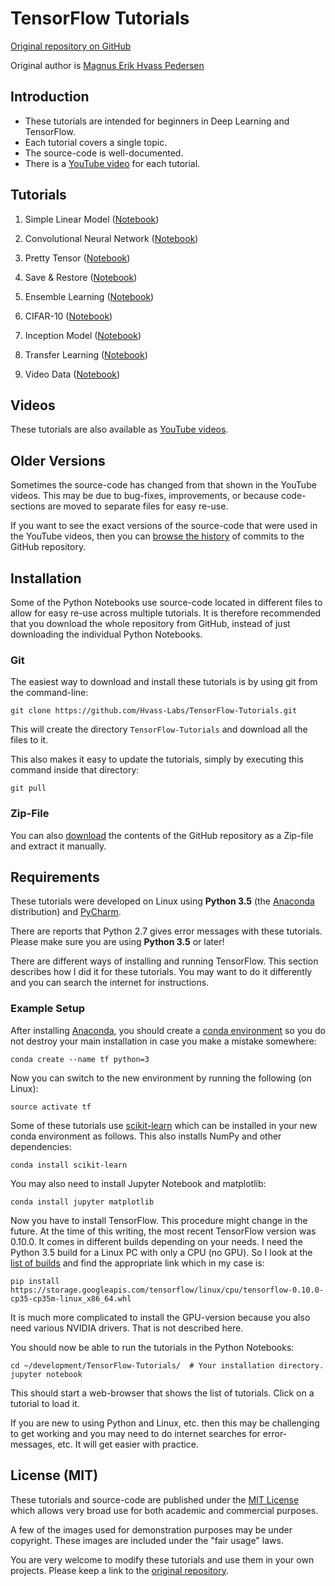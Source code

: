 # TensorFlow Tutorials

[Original repository on GitHub](https://github.com/Hvass-Labs/TensorFlow-Tutorials)

Original author is [Magnus Erik Hvass Pedersen](http://www.hvass-labs.org)

## Introduction

* These tutorials are intended for beginners in Deep Learning and TensorFlow.
* Each tutorial covers a single topic.
* The source-code is well-documented.
* There is a [YouTube video](https://www.youtube.com/playlist?list=PL9Hr9sNUjfsmEu1ZniY0XpHSzl5uihcXZ) for each tutorial.

## Tutorials

1. Simple Linear Model ([Notebook](https://github.com/Hvass-Labs/TensorFlow-Tutorials/blob/master/01_Simple_Linear_Model.ipynb))

2. Convolutional Neural Network ([Notebook](https://github.com/Hvass-Labs/TensorFlow-Tutorials/blob/master/02_Convolutional_Neural_Network.ipynb))

3. Pretty Tensor ([Notebook](https://github.com/Hvass-Labs/TensorFlow-Tutorials/blob/master/03_PrettyTensor.ipynb))

4. Save & Restore ([Notebook](https://github.com/Hvass-Labs/TensorFlow-Tutorials/blob/master/04_Save_Restore.ipynb))

5. Ensemble Learning ([Notebook](https://github.com/Hvass-Labs/TensorFlow-Tutorials/blob/master/05_Ensemble_Learning.ipynb))

6. CIFAR-10 ([Notebook](https://github.com/Hvass-Labs/TensorFlow-Tutorials/blob/master/06_CIFAR-10.ipynb))

7. Inception Model ([Notebook](https://github.com/Hvass-Labs/TensorFlow-Tutorials/blob/master/07_Inception_Model.ipynb))

8. Transfer Learning ([Notebook](https://github.com/Hvass-Labs/TensorFlow-Tutorials/blob/master/08_Transfer_Learning.ipynb))

9. Video Data ([Notebook](https://github.com/Hvass-Labs/TensorFlow-Tutorials/blob/master/09_Video_Data.ipynb))

## Videos

These tutorials are also available as [YouTube videos](https://www.youtube.com/playlist?list=PL9Hr9sNUjfsmEu1ZniY0XpHSzl5uihcXZ).

## Older Versions

Sometimes the source-code has changed from that shown in the YouTube videos. This may be due to
bug-fixes, improvements, or because code-sections are moved to separate files for easy re-use.

If you want to see the exact versions of the source-code that were used in the YouTube videos,
then you can [browse the history](https://github.com/Hvass-Labs/TensorFlow-Tutorials/commits/master)
of commits to the GitHub repository.

## Installation

Some of the Python Notebooks use source-code located in different files to allow for easy re-use
across multiple tutorials. It is therefore recommended that you download the whole repository
from GitHub, instead of just downloading the individual Python Notebooks.

### Git

The easiest way to download and install these tutorials is by using git from the command-line:

    git clone https://github.com/Hvass-Labs/TensorFlow-Tutorials.git

This will create the directory `TensorFlow-Tutorials` and download all the files to it.

This also makes it easy to update the tutorials, simply by executing this command inside that directory:

    git pull

### Zip-File

You can also [download](https://github.com/Hvass-Labs/TensorFlow-Tutorials/archive/master.zip)
the contents of the GitHub repository as a Zip-file and extract it manually.

## Requirements

These tutorials were developed on Linux using **Python 3.5** (the [Anaconda](https://www.continuum.io/downloads) distribution) and [PyCharm](https://www.jetbrains.com/pycharm/).

There are reports that Python 2.7 gives error messages with these tutorials. Please make sure you are using **Python 3.5** or later!

There are different ways of installing and running TensorFlow. This section describes how I did it
for these tutorials. You may want to do it differently and you can search the internet for instructions.

### Example Setup

After installing [Anaconda](https://www.continuum.io/downloads), you should create a [conda environment](http://conda.pydata.org/docs/using/envs.html)
so you do not destroy your main installation in case you make a mistake somewhere:

    conda create --name tf python=3

Now you can switch to the new environment by running the following (on Linux):

    source activate tf

Some of these tutorials use [scikit-learn](http://scikit-learn.org/stable/install.html)
which can be installed in your new conda environment as follows. This also installs
NumPy and other dependencies:

    conda install scikit-learn

You may also need to install Jupyter Notebook and matplotlib:

    conda install jupyter matplotlib

Now you have to install TensorFlow. This procedure might change in the future. At the time of this writing,
the most recent TensorFlow version was 0.10.0. It comes in different builds depending on your needs.
I need the Python 3.5 build for a Linux PC with only a CPU (no GPU). So I look at the [list of builds](https://www.tensorflow.org/versions/master/get_started/os_setup.html)
and find the appropriate link which in my case is:
 
    pip install https://storage.googleapis.com/tensorflow/linux/cpu/tensorflow-0.10.0-cp35-cp35m-linux_x86_64.whl

It is much more complicated to install the GPU-version because you also need various NVIDIA drivers.
That is not described here.

You should now be able to run the tutorials in the Python Notebooks:

    cd ~/development/TensorFlow-Tutorials/  # Your installation directory.
    jupyter notebook

This should start a web-browser that shows the list of tutorials. Click on a tutorial to load it.

If you are new to using Python and Linux, etc. then this may be challenging
to get working and you may need to do internet searches for error-messages, etc.
It will get easier with practice.

## License (MIT)

These tutorials and source-code are published under the [MIT License](https://github.com/Hvass-Labs/TensorFlow-Tutorials/blob/master/LICENSE)
which allows very broad use for both academic and commercial purposes.

A few of the images used for demonstration purposes may be under copyright. These images are included under the "fair usage" laws.

You are very welcome to modify these tutorials and use them in your own projects.
Please keep a link to the [original repository](https://github.com/Hvass-Labs/TensorFlow-Tutorials).

